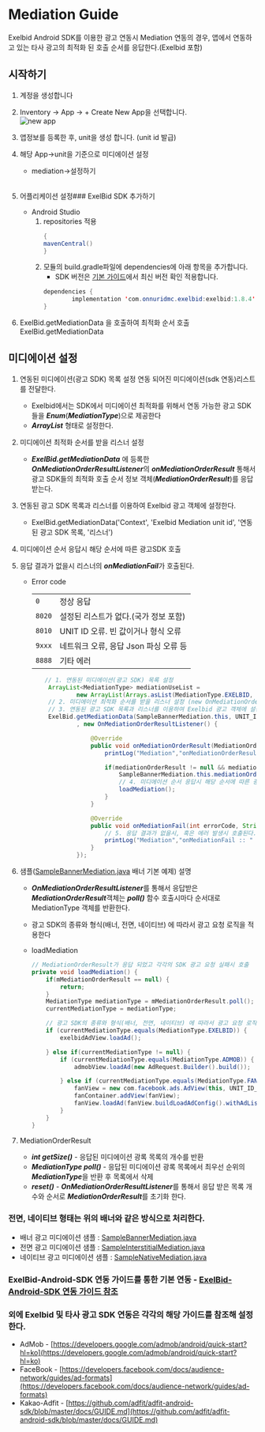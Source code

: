 # Mediation Guide

Exelbid Android SDK를 이용한 광고 연동시 Mediation 연동의 경우, 앱에서 연동하고 있는 타사 광고의 최적화 된 호출 순서를 응답한다.(Exelbid 포함)

## 시작하기

1. 계정을 생성합니다
2.  Inventory -> App -> + Create New App을 선택합니다.<br/>
![new app](./img/sdk-1.png)

3. 앱정보를 등록한 후, unit을 생성 합니다. (unit id 발급)
4. 해당 App->unit을 기준으로 미디에이션 설정
    - mediation->설정하기<br/><br/>


5. 어플리케이션 설정### ExelBid SDK 추가하기
    * Android Studio
        1. repositories 적용
            ```java
            {
            mavenCentral()
            }
            ```
        2. 모듈의 build.gradle파일에 dependencies에 아래 항목을 추가합니다.
            * SDK 버전은 [기본 가이드](https://github.com/onnuridmc/ExelBid-Android-SDK#exelbid-sdk-%EC%B6%94%EA%B0%80%ED%95%98%EA%B8%B0)에서 최신 버전 확인 적용합니다.
            ```java
            dependencies {
                    implementation 'com.onnuridmc.exelbid:exelbid:1.8.4'
            }
6. ExelBid.getMediationData 을 호출하여 최적화 순서 호출
ExelBid.getMediationData
## 미디에이션 설정
1. 연동된 미디에이션(광고 SDK) 목록 설정
    연동 되어진 미디에이션(sdk 연동)리스트를 전달한다.
    - Exelbid에서는 SDK에서 미디에이션 최적화를 위해서 연동 가능한 광고 SDK들을 ***Enum***(***MediationType***)으로 제공한다
    - ***ArrayList*** 형태로 설정한다.

2. 미디에이션 최적화 순서를 받을 리스너 설정 
    * ***ExelBid.getMediationData*** 에 등록한 ***OnMediationOrderResultListener***의  ***onMediationOrderResult*** 통해서 광고 SDK들의 최적화 호출 순서 정보 객체(***MediationOrderResult***)를 응답 받는다.

3. 연동된 광고 SDK 목록과 리스너를 이용하여 Exelbid 광고 객체에 설정한다.
    * ExelBid.getMediationData('Context', 'Exelbid Mediation unit id', '연동된 광고 SDK 목록, '리스너')

4. 미디에이션 순서 응답시 해당 순서에 따른 광고SDK 호출
5. 응답 결과가 없을시 리스너의 ***onMediationFail***가 호출된다.
    - Error code
        <table>
            <tbody>
                <tr>
                    <td>
                        <code>0</code>
                    </td>
                    <td>
                        정상 응답
                    </td>
                </tr>
                <tr>
                    <td>
                        <code>8020</code>
                    </td>
                    <td>
                        설정된 리스트가 없다.(국가 정보 포함)
                    </td>
                </tr>
                <tr>
                    <td>
                        <code>8010</code>
                    </td>
                    <td>
                        UNIT ID 오류. 빈 값이거나 형식 오류
                    </td>
                </tr>
                <tr>
                    <td>
                        <code>9xxx</code>
                    </td>
                    <td>
                        네트워크 오류, 응답 Json 파싱 오류 등
                    </td>
                </tr>
                <tr>
                    <td>
                        <code>8888</code>
                    </td>
                    <td>
                        기타 에러
                    </td>
                </tr>
            </tbody>
        </table>

    ```java
           // 1. 연동된 미디에이션(광고 SDK) 목록 설정
            ArrayList<MediationType> mediationUseList =
                    new ArrayList(Arrays.asList(MediationType.EXELBID, MediationType.ADMOB, MediationType.FAN));
            // 2. 미디에이션 최적화 순서를 받을 리스너 설정 (new OnMediationOrderResultListener)
            // 3. 연동된 광고 SDK 목록과 리스너를 이용하여 Exelbid 광고 객체에 설정한다.
            ExelBid.getMediationData(SampleBannerMediation.this, UNIT_ID_EXELBID_BANNER, mediationUseList
                    , new OnMediationOrderResultListener() {

                        @Override
                        public void onMediationOrderResult(MediationOrderResult mediationOrderResult) {
                            printLog("Mediation","onMediationOrderResult");

                            if(mediationOrderResult != null && mediationOrderResult.getSize() > 0) {
                                SampleBannerMediation.this.mediationOrderResult = mediationOrderResult;
                                // 4. 미디에이션 순서 응답시 해당 순서에 따른 광고 SDK 호출
                                loadMediation();
                            }
                        }

                        @Override
                        public void onMediationFail(int errorCode, String errorMsg) {
                            // 5. 응답 결과가 없을시, 혹은 에러 발생시 호출된다.
                            printLog("Mediation","onMediationFail :: " + errorMsg + "(" + errorCode + ")");
                        }
                    });
    ```
5. 샘플([SampleBannerMediation.java](https://github.com/onnuridmc/ExelBid-Android-SDK/blob/master/exelbid-sample/src/main/java/com/onnuridmc/sample/activity/SampleBannerMediation.java) 배너 기본 예제) 설명
    * ***OnMediationOrderResultListener***를 통해서 응답받은 ***MediationOrderResult***객체는 ***poll()*** 함수 호출시마다 순서대로 MediationType 객체를 반환한다.
    * 광고 SDK의 종류와 형식(배너, 전면, 네이티브) 에 따라서 광고 요청 로직을 적용한다
    * loadMediation
    
        ```java
        // MediationOrderResult가 응답 되었고 각각의 SDK 광고 요청 실패시 호출
        private void loadMediation() {
            if(mMediationOrderResult == null) {
                return;
            }
            MediationType mediationType = mMediationOrderResult.poll();
            currentMediationType = mediationType;
    
            // 광고 SDK의 종류와 형식(배너, 전면, 네이티브) 에 따라서 광고 요청 로직을 적용한다
            if (currentMediationType.equals(MediationType.EXELBID)) {
                exelbidAdView.loadAd();

            } else if(currentMediationType != null) {
                if (currentMediationType.equals(MediationType.ADMOB)) {
                    admobView.loadAd(new AdRequest.Builder().build());
    
                } else if (currentMediationType.equals(MediationType.FAN)) {
                    fanView = new com.facebook.ads.AdView(this, UNIT_ID_FAN_BANNER, AdSize.BANNER_HEIGHT_50);
                    fanContainer.addView(fanView);
                    fanView.loadAd(fanView.buildLoadAdConfig().withAdListener(fanAdListener).build());
                }
            }
        } 
        ```
6. MediationOrderResult
    * ***int getSize()*** - 응답된 미디에이션 광록 목록의 개수를 반환
    * ***MediationType poll()*** - 응답된 미디에이션 광록 목록에서 최우선 순위의 ***MediationType***을 반환 후 목록에서 삭제
    * ***reset()*** - ***OnMediationOrderResultListener***를 통해서 응답 받은 목록 개수와 순서로 ***MediationOrderResult***를 초기화 한다.


### 전면, 네이티브 형태는 위의 배너와 같은 방식으로 처리한다.
- 배너 광고 미디에이션 샘플 : [SampleBannerMediation.java](https://github.com/onnuridmc/ExelBid-Android-SDK/blob/master/exelbid-sample/src/main/java/com/onnuridmc/sample/activity/SampleBannerMediation.java)
- 전면 광고 미디에이션 샘플 : [SampleInterstitialMediation.java](https://github.com/onnuridmc/ExelBid-Android-SDK/blob/master/exelbid-sample/src/main/java/com/onnuridmc/sample/activity/SampleInterstitialMediation.java)
- 네이티브 광고 미디에이션 샘플 : [SampleNativeMediation.java](https://github.com/onnuridmc/ExelBid-Android-SDK/blob/master/exelbid-sample/src/main/java/com/onnuridmc/sample/activity/SampleNativeMediation.java)

### ExelBid-Android-SDK 연동 가이드를 통한 기본 연동  - [ExelBid-Android-SDK 연동 가이드 참조](https://github.com/onnuridmc/ExelBid-Android-SDK)
### 외에 Exelbid 및 타사 광고 SDK 연동은 각각의 해당 가이드를 참조해 설정한다.
* AdMob - [https://developers.google.com/admob/android/quick-start?hl=ko](https://developers.google.com/admob/android/quick-start?hl=ko)
* FaceBook - [https://developers.facebook.com/docs/audience-network/guides/ad-formats](https://developers.facebook.com/docs/audience-network/guides/ad-formats)
* Kakao-Adfit - [https://github.com/adfit/adfit-android-sdk/blob/master/docs/GUIDE.md](https://github.com/adfit/adfit-android-sdk/blob/master/docs/GUIDE.md)
